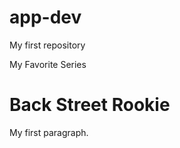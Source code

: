 # app-dev
My first repository

<html>
<head>
My Favorite Series
</head>
<body>

<h1>Back Street Rookie</h1>
<p>My first paragraph.</p>

</body>
</html>

